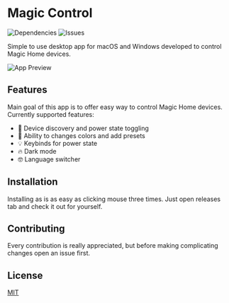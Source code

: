 # Magic Control

![Dependencies](https://img.shields.io/david/dev/martynass/magic-home-desktop)
![Issues](https://img.shields.io/github/issues-raw/martynass/magic-home-desktop)

Simple to use desktop app for macOS and Windows developed to control Magic Home devices.

![App Preview](https://i.imgur.com/AAxZEiF.png)

## Features

Main goal of this app is to offer easy way to control Magic Home devices. Currently supported features:
- 📡 Device discovery and power state toggling
- 🌈 Ability to changes colors and add presets
- 💡 Keybinds for power state
- 🔥 Dark mode
- 🤓 Language switcher

## Installation

Installing as is as easy as clicking mouse three times. Just open releases tab and check it out for yourself.

## Contributing

Every contribution is really appreciated, but before making complicating changes open an issue first.

## License

[MIT](https://choosealicense.com/licenses/mit/)
